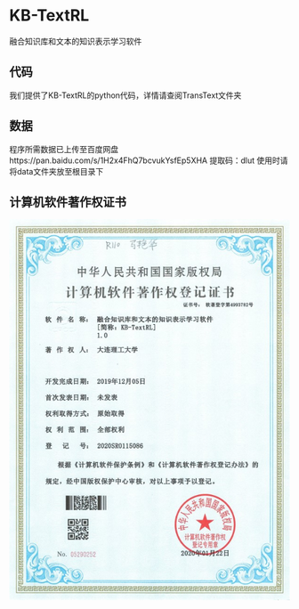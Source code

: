 # KB-TextRL
融合知识库和文本的知识表示学习软件
## 代码
我们提供了KB-TextRL的python代码，详情请查阅TransText文件夹
## 数据
程序所需数据已上传至百度网盘https://pan.baidu.com/s/1H2x4FhQ7bcvukYsfEp5XHA 提取码：dlut
使用时请将data文件夹放至根目录下
## 计算机软件著作权证书
![cert](https://github.com/DUT-B910/KB-TextRL/blob/abc10285335e3094d6a0f78f82ba8d4a753d403b/%E8%AE%A1%E7%AE%97%E6%9C%BA%E8%BD%AF%E4%BB%B6%E8%91%97%E4%BD%9C%E6%9D%83%E7%99%BB%E8%AE%B0%E8%AF%81%E4%B9%A6.jpg)
